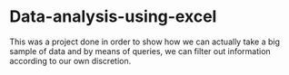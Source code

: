 # Data-analysis-using-excel
This was a project done in order to show how we can actually take a big sample of data and by means of queries, we can filter out information according to our own discretion.
